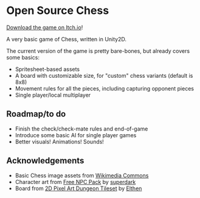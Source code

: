 # Open Source Chess

[Download the game on Itch.io](https://herval.itch.io/open-source-chess)!

A very basic game of Chess, written in Unity2D.

The current version of the game is pretty bare-bones, but already covers some basics:

- Spritesheet-based assets
- A board with customizable size, for "custom" chess variants (default is 8x8)
- Movement rules for all the pieces, including capturing opponent pieces
- Single player/local multiplayer

## Roadmap/to do

- Finish the check/check-mate rules and end-of-game
- Introduce some basic AI for single player games
- Better visuals! Animations! Sounds!

## Acknowledgements

- Basic Chess image assets from [Wikimedia Commons](https://commons.wikimedia.org/wiki/Category:SVG_chess_pieces)
- Character art from [Free NPC Pack](https://superdark.itch.io/16x16-free-npc-pack) by [superdark](https://twitter.com/exel_art)
- Board from [2D Pixel Art Dungeon Tileset](https://elthen.itch.io/2d-pixel-art-dungeon-tileset) by [Elthen](https://elthen.itch.io/)
